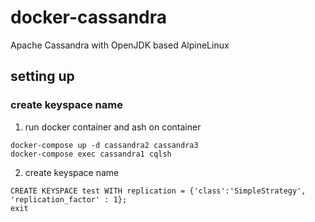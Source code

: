 # docker-cassandra

Apache Cassandra with OpenJDK based AlpineLinux

## setting up

### create keyspace name

1. run docker container and ash on container

```$sh
docker-compose up -d cassandra2 cassandra3
docker-compose exec cassandra1 cqlsh
```

2. create keyspace name

```$cqlsh
CREATE KEYSPACE test WITH replication = {'class':'SimpleStrategy', 'replication_factor' : 1};
exit
```
